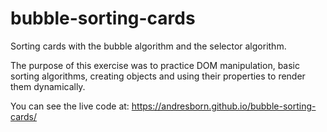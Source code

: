 # bubble-sorting-cards

Sorting cards with the bubble algorithm and the selector algorithm.

The purpose of this exercise was to practice DOM manipulation, basic sorting algorithms, creating objects and using their properties to render them dynamically.

You can see the live code at: https://andresborn.github.io/bubble-sorting-cards/
